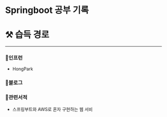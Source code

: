 # Springboot 공부 기록


# ⚒️ 습득 경로
---
### 🌿인프런
- HongPark
### 📘블로그
### 📙관련서적
- 스프링부트와 AWS로 혼자 구현하는 웹 서비
